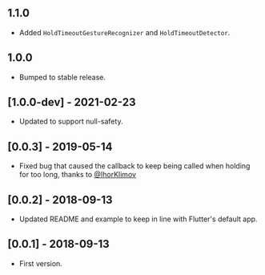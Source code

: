 ## 1.1.0

* Added `HoldTimeoutGestureRecognizer` and `HoldTimeoutDetector`.

## 1.0.0

* Bumped to stable release.

## [1.0.0-dev] - 2021-02-23

* Updated to support null-safety.

## [0.0.3] - 2019-05-14

* Fixed bug that caused the callback to keep being called when holding for too long, thanks to [@IhorKlimov](https://github.com/gildaswise/holding_gesture/pulls?q=is%3Apr+author%3AIhorKlimov)

## [0.0.2] - 2018-09-13

* Updated README and example to keep in line with Flutter's default app.

## [0.0.1] - 2018-09-13

* First version.

